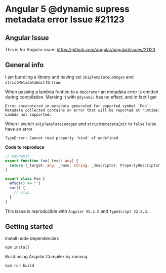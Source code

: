 # Angular 5 @dynamic supress metadata error Issue #21123

## Angular Issue
This is for Angular issue: https://github.com/angular/angular/issues/21123

## General info
I am bundling a library and having set `skipTemplateCodegen` and `strictMetadataEmit` to `true`.

When passing a lambda funtion to a `decorator` an metadata error is emitted during compilation. Marking it with `@dynamic` has no effect, and in fact I get 
```
Error encountered in metadata generated for exported symbol 'Foo': Metadata collected contains an error that will be reported at runtime: Lambda not supported.
```

When I switch `skipTemplateCodegen` and `strictMetadataEmit` to `false` I also have an error 
```
TypeError: Cannot read property 'kind' of undefined
```

**Code to reproduce**
```ts
// @dynamic
export function foo(_test: any) {
  return (_target: any, _name: string, _descriptor: PropertyDescriptor) => { };
}

export class Foo {
  @foo(() => "")
  bar() {
    // stub
  }
}
```

This issue is reproducible with `Angular V5.1.X` and `TypeScript V2.5.3`.

## Getting started

Install node dependencies
```
npm install
```

Build using Angular Compiler by running

```
npm run build
```
